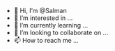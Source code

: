 - 👋 Hi, I’m @Salman
- 👀 I’m interested in ...
- 🌱 I’m currently learning ...
- 💞️ I’m looking to collaborate on ...
- 📫 How to reach me ...

<!---
SNHACKRD/SNHACKRD is a ✨ special ✨ repository because its `README.md` (this file) appears on your GitHub profile.
You can click the Preview link to take a look at your changes.
--->
